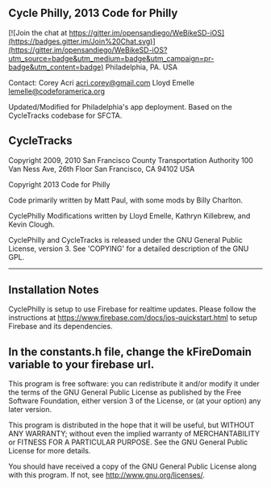 Cycle Philly, 2013 Code for Philly
-----------

[![Join the chat at https://gitter.im/opensandiego/WeBikeSD-iOS](https://badges.gitter.im/Join%20Chat.svg)](https://gitter.im/opensandiego/WeBikeSD-iOS?utm_source=badge&utm_medium=badge&utm_campaign=pr-badge&utm_content=badge)
Philadelphia, PA. USA

 Contact: Corey Acri <acri.corey@gmail.com>
             Lloyd Emelle <lemelle@codeforamerica.org>

Updated/Modified for Philadelphia's app deployment. Based on the
CycleTracks codebase for SFCTA.


CycleTracks
-----------
Copyright 2009, 2010 San Francisco County Transportation Authority
100 Van Ness Ave, 26th Floor
San Francisco, CA 94102 USA

Copyright 2013 Code for Philly

Code primarily written by Matt Paul, with some mods by Billy Charlton.

CyclePhilly Modifications written by Lloyd Emelle, Kathryn Killebrew, and Kevin Clough.

CyclePhilly and CycleTracks is released under the GNU General Public License, version 3.
See 'COPYING' for a detailed description of the GNU GPL.

-----------

Installation Notes
-----------
CyclePhilly is setup to use Firebase for realtime updates. Please follow the instructions
at https://www.firebase.com/docs/ios-quickstart.html to setup Firebase and its dependencies.

In the constants.h file, change the kFireDomain variable to your firebase url.
-----------

This program is free software: you can redistribute it and/or modify
it under the terms of the GNU General Public License as published by
the Free Software Foundation, either version 3 of the License, or
(at your option) any later version.

This program is distributed in the hope that it will be useful,
but WITHOUT ANY WARRANTY; without even the implied warranty of
MERCHANTABILITY or FITNESS FOR A PARTICULAR PURPOSE.  See the
GNU General Public License for more details.

You should have received a copy of the GNU General Public License
along with this program.  If not, see <http://www.gnu.org/licenses/>.

